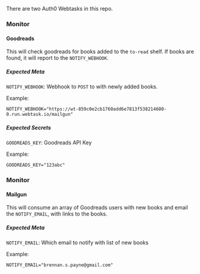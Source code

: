There are two Auth0 Webtasks in this repo.

### Monitor
#### Goodreads
This will check goodreads for books added to the `to-read` shelf.  If books are found, it will report to the `NOTIFY_WEBHOOK`.

##### Expected Meta
`NOTIFY_WEBHOOK`: Webhook to `POST` to with newly added books.

Example:
```
NOTIFY_WEBHOOK="https://wt-859c0e2cb1760add6e7813f538214600-0.run.webtask.io/mailgun"
```

##### Expected Secrets
`GOODREADS_KEY`: Goodreads API Key

Example:
```
GOODREADS_KEY="123abc"
```


### Monitor
#### Mailgun
This will consume an array of Goodreads users with new books and email the `NOTIFY_EMAIL`, with links to the books.

##### Expected Meta
`NOTIFY_EMAIL`: Which email to notify with list of new books

Example:
```
NOTIFY_EMAIL="brennan.s.payne@gmail.com"
```
